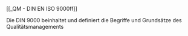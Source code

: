 [[_QM - DIN EN ISO 9000ff]]

Die DIN 9000 beinhaltet und definiert die Begriffe und Grundsätze des Qualitätsmanagements
